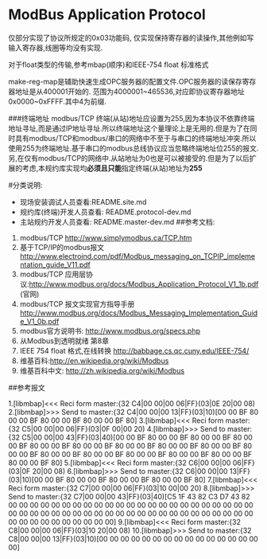 # ModBus Application Protocol #
仅部分实现了协议所规定的0x03功能码,
仅实现保持寄存器的读操作,其他例如写输入寄存器,线圈等均没有实现.

对于float类型的传输,参考mbap(顺序)和IEEE-754 float 标准格式

make-reg-map是辅助快速生成OPC服务器的配置文件.OPC服务器的读保存寄存器地址是从400001开始的.
范围为4000001~465536,对应即协议寄存器地址0x0000~0xFFFF.其中4为前缀.

###终端地址
modbus/TCP 终端(从站)地址应设置为255,因为本协议不依靠终端地址寻址,而是通过IP地址寻址.所以终端地址这个量理论上是无用的.但是为了在同时具有modbus/TCP和modbus/串口的网络中不至于与串口的终端地址冲突.所以使用255为终端地址.基于串口的modbus总线协议应当忽略终端地址位255的报文.另,在仅有modbus/TCP的网络中.从站地址为0也是可以被接受的.但是为了以后扩展的考虑,本规约库实现均**必须且只能**指定终端(从站)地址为**255**

#分类说明:
* 现场安装调试人员查看:README.site.md
* 规约库(终端)开发人员查看: README.protocol-dev.md
* 主站规约开发人员查看: README.master-dev.md
##参考文档:
1. modbus/TCP http://www.simplymodbus.ca/TCP.htm
2. 基于TCP/IP的modbus报文 http://www.electroind.com/pdf/Modbus_messaging_on_TCPIP_implementation_guide_V11.pdf
3. modbus/TCP 应用层协议:http://www.modbus.org/docs/Modbus_Application_Protocol_V1_1b.pdf (官网)
4. modbus/TCP 报文实现官方指导手册 http://www.modbus.org/docs/Modbus_Messaging_Implementation_Guide_V1_0b.pdf
5. modbus官方说明书: http://www.modbus.org/specs.php 
6. 从Modbus到透明就绪  第8章
7. IEEE 754 float 格式,在线转换 http://babbage.cs.qc.cuny.edu/IEEE-754/
8. 维基百科:http://en.wikipedia.org/wiki/Modbus
9. 维基百科中文: http://zh.wikipedia.org/wiki/Modbus

##参考报文

 1.[libmbap]<<< Reci form master:{32 C4|00 00|00 06|FF}(03|0E 20|00 08)
 2.[libmbap]>>> Send  to  master:{32 C4|00 00|00 13|FF}(03|10)[00 00 BF 80 00 00 BF 80 00 00 BF 80 00 00 BF 80]
 3.[libmbap]<<< Reci form master:{32 C5|00 00|00 06|FF}(03|0F 00|00 20)
 4.[libmbap]>>> Send  to  master:{32 C5|00 00|00 43|FF}(03|40)[00 00 BF 80 00 00 BF 80 00 00 BF 80 00 00 BF 80 00 00 BF 80 00 00 BF 80 00 00 BF 80 00 00 BF 80 00 00 BF 80 00 00 BF 80 00 00 BF 80 00 00 BF 80 00 00 BF 80 00 00 BF 80 00 00 BF 80 00 00 BF 80]
 5.[libmbap]<<< Reci form master:{32 C6|00 00|00 06|FF}(03|0F 20|00 08)
 6.[libmbap]>>> Send  to  master:{32 C6|00 00|00 13|FF}(03|10)[00 00 BF 80 00 00 BF 80 00 00 BF 80 00 00 BF 80]
 7.[libmbap]<<< Reci form master:{32 C7|00 00|00 06|FF}(03|10 00|00 20)
 8.[libmbap]>>> Send  to  master:{32 C7|00 00|00 43|FF}(03|40)[C5 1F 43 82 C3 D7 43 82 00 00 00 00 00 00 00 00 00 00 00 00 00 00 00 00 00 00 00 00 00 00 00 00 00 00 00 00 00 00 00 00 00 00 00 00 00 00 00 00 00 00 00 00 00 00 00 00 00 00 00 00 00 00 00 00]
 9.[libmbap]<<< Reci form master:{32 C8|00 00|00 06|FF}(03|10 20|00 08)
 10.[libmbap]>>> Send  to  master:{32 C8|00 00|00 13|FF}(03|10)[00 00 00 00 00 00 00 00 00 00 00 00 00 00 00 00]

